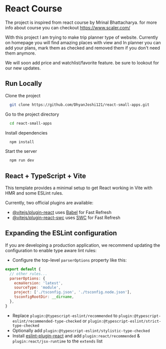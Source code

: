 
# React Course

The project is inspired from react course by Mrinal Bhattacharya.
for more info about course you can checkout https://www.scaler.com/

With this project I am trying to make trip planner type of website.
Currently on homepage you will find amazing places with view and In planner you can add your plans, mark them as checked and removed them if you don't need them anymore.

We will soon add price and watchlist/favorite feature. be sure to lookout for our new updates.

## Run Locally

Clone the project

```bash
  git clone https://github.com/DhyanJoshi121/react-small-apps.git
```

Go to the project directory

```bash
  cd react-small-apps
```


Install dependencies

```bash
  npm install
```

Start the server

```bash
  npm run dev
```


## React + TypeScript + Vite

This template provides a minimal setup to get React working in Vite with HMR and some ESLint rules.

Currently, two official plugins are available:

- [@vitejs/plugin-react](https://github.com/vitejs/vite-plugin-react/blob/main/packages/plugin-react/README.md) uses [Babel](https://babeljs.io/) for Fast Refresh
- [@vitejs/plugin-react-swc](https://github.com/vitejs/vite-plugin-react-swc) uses [SWC](https://swc.rs/) for Fast Refresh


## Expanding the ESLint configuration

If you are developing a production application, we recommend updating the configuration to enable type aware lint rules:

- Configure the top-level `parserOptions` property like this:

```js
export default {
  // other rules...
  parserOptions: {
    ecmaVersion: 'latest',
    sourceType: 'module',
    project: ['./tsconfig.json', './tsconfig.node.json'],
    tsconfigRootDir: __dirname,
  },
}
```

- Replace `plugin:@typescript-eslint/recommended` to `plugin:@typescript-eslint/recommended-type-checked` or `plugin:@typescript-eslint/strict-type-checked`
- Optionally add `plugin:@typescript-eslint/stylistic-type-checked`
- Install [eslint-plugin-react](https://github.com/jsx-eslint/eslint-plugin-react) and add `plugin:react/recommended` & `plugin:react/jsx-runtime` to the `extends` list
